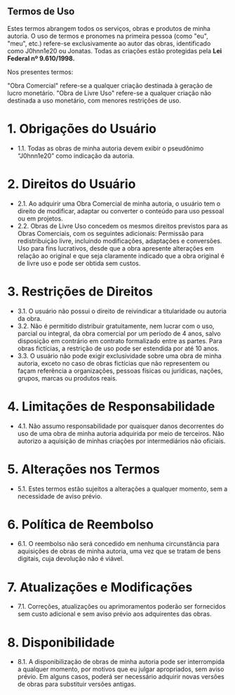 ## Termos de Uso

Estes termos abrangem todos os serviços, obras e produtos de minha autoria.
O uso de termos e pronomes na primeira pessoa (como "eu", "meu", etc.) refere-se exclusivamente ao autor das obras, identificado como J0hnn1e20 ou Jonatas.
Todas as criações estão protegidas pela **Lei Federal nº 9.610/1998.**

Nos presentes termos:

"Obra Comercial" refere-se a qualquer criação destinada à geração de lucro monetário. "Obra de Livre Uso" refere-se a qualquer criação não destinada a uso monetário, com menores restrições de uso.

# 1. Obrigações do Usuário
  - 1.1. Todas as obras de minha autoria devem exibir o pseudônimo “J0hnn1e20” como indicação da autoria.

# 2. Direitos do Usuário
  - 2.1. Ao adquirir uma Obra Comercial de minha autoria, o usuário tem o direito de modificar, adaptar ou converter o conteúdo para uso pessoal ou em projetos.
  - 2.2. Obras de Livre Uso concedem os mesmos direitos previstos para as Obras Comerciais, com os seguintes adicionais: Permissão para redistribuição livre, incluindo modificações, adaptações e conversões. Uso para fins lucrativos, desde que a obra apresente alterações em relação ao original e que seja claramente indicado que a obra original é de livre uso e pode ser obtida sem custos.

# 3. Restrições de Direitos
  - 3.1. O usuário não possui o direito de reivindicar a titularidade ou autoria da obra.
  - 3.2. Não é permitido distribuir gratuitamente, nem lucrar com o uso, parcial ou integral, da obra comercial por um período de 4 anos, salvo disposição em contrário em contrato formalizado entre as partes. Para obras fictícias, a restrição de uso pode ser estendida por até 10 anos.
  - 3.3. O usuário não pode exigir exclusividade sobre uma obra de minha autoria, exceto no caso de obras fictícias que não representem ou façam referência a organizações, pessoas físicas ou jurídicas, nações, grupos, marcas ou produtos reais.

# 4. Limitações de Responsabilidade
  - 4.1. Não assumo responsabilidade por quaisquer danos decorrentes do uso de uma obra de minha autoria adquirida por meio de terceiros. Não autorizo a aquisição de minhas criações por intermediários não oficiais.

# 5. Alterações nos Termos
  - 5.1. Estes termos estão sujeitos a alterações a qualquer momento, sem a necessidade de aviso prévio.

# 6. Política de Reembolso
  - 6.1. O reembolso não será concedido em nenhuma circunstância para aquisições de obras de minha autoria, uma vez que se tratam de bens digitais, cuja devolução não é viável.

# 7. Atualizações e Modificações
  - 7.1. Correções, atualizações ou aprimoramentos poderão ser fornecidos sem custo adicional e sem aviso prévio aos adquirentes das obras.

# 8. Disponibilidade
  - 8.1. A disponibilização de obras de minha autoria pode ser interrompida a qualquer momento, por motivos que eu julgar apropriados, sem aviso prévio. Em alguns casos, poderá ser necessário adquirir novas versões de obras para substituir versões antigas.
